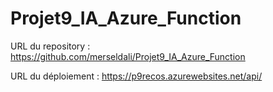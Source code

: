 # Projet9_IA_Azure_Function

URL du repository : https://github.com/merseldali/Projet9_IA_Azure_Function

URL du déploiement : https://p9recos.azurewebsites.net/api/
